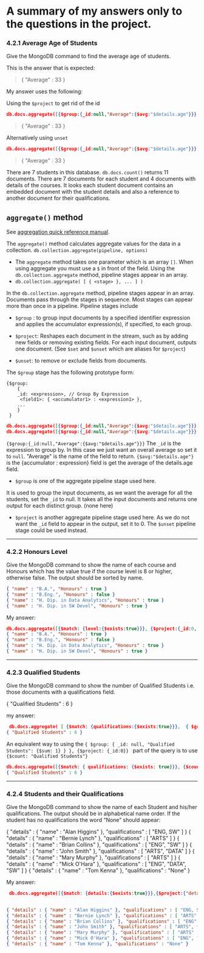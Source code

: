 # A summary of my answers only to the questions in  the project.

### 4.2.1 Average Age of Students
Give the MongoDB command to find the average age of students.

This is the answer that is expected:
>{ "Average" : 33 }

My answer uses the following: 

Using the `$project` to get rid of the id 
```json
db.docs.aggregate([{$group:{_id:null,"Average":{$avg:"$details.age"}}},{ $project: {"_id":0} }])
```
> { "Average" : 33 }


Alternatively using `unset`
```json
db.docs.aggregate([{$group:{_id:null,"Average":{$avg:"$details.age"}}},{ $unset: ["_id"] }])
```

>{ "Average" : 33 }


There are 7 students in this database. 
`db.docs.count()` returns 11 documents. There are 7 documents for each student and 4 documents with details of the courses.
It looks each student document contains an embedded document with the student details and also a reference to another document for their qualifications.

## `aggregate()` method
See [aggregation quick reference manual](https://docs.mongodb.com/manual/meta/aggregation-quick-reference/).

The `aggregate()` method calculates aggregate values for the data in a collection.
`db.collection.aggregate(pipeline, options)`

- The `aggregate` method takes one parameter which is an array `[]`. When using aggregate you must use a `$` in front of the field. Using the `db.collection.aggregate` method, pipeline stages appear in an array. 
- `db.collection.aggregate( [ { <stage> }, ... ] )`

In the `db.collection.aggregate` method, pipeline stages appear in an array. Documents pass through the stages in sequence. Most stages can appear more than once in a pipeline.
Pipeline stages include 


-  `$group` : to group input documents by a specified identifier expression and applies the accumulator expression(s), if specified, to each group.

- `$project`: Reshapes each document in the stream, such as by adding new fields or removing existing fields. For each input document, outputs one document. (See `$set` and `$unset` which are aliases for `$project`)

- `$unset`: to remove or exclude fields from documents. 
 

The `$group` stage has the following prototype form:
```
{$group:
    {
    _id: <expression>, // Group By Expression
     <field1>: { <accumulator1> : <expression1> },
    ...
    }
 }
 ```

```json
db.docs.aggregate([{$group:{_id:null,"Average":{$avg:"$details.age"}}},{ $project: {"_id":0} }])
db.docs.aggregate([{$group:{_id:null,"Average":{$avg:"$details.age"}}},{ $unset: ["_id"] }])
```

`{$group:{_id:null,"Average":{$avg:"$details.age"}}}`
The `_id` is the expression to group by. In this case we just want an overall average so set it to `null`.
"Average" is the name of the field to return. <field1>
`{$avg:"$details.age"}` is the {accumulator : expression} field is  get the average of the details.age field.


- `$group` is one of the aggregate pipeline stage used here. 

It is used to group the input documents, as we want the average for all the students, set the `_id` to null.
It takes all the input documents and returns one output for each distinct group. (none here)

- `$project` is another aggregate pipeline stage used here. As we do not want the `_id` field to appear in the output, set it to 0. The `$unset` pipeline stage could be used instead.


***



### 4.2.2 Honours Level
Give the MongoDB command to show the name of each course and Honours which has the value true if the course level is 8 or higher, otherwise false. The output should be sorted by name.


```json
{ "name" : "B.A.", "Honours" : true }
{ "name" : "B.Eng.", "Honours" : false }
{ "name" : "H. Dip. in Data Analytics", "Honours" : true }
{ "name" : "H. Dip. in SW Devel", "Honours" : true }
```

My answer:
```json
db.docs.aggregate([{$match: {level:{$exists:true}}}, {$project:{_id:0, name:1, "Honours":{ $eq:["$level", 8]}}},{$sort:{name:1}}])
{ "name" : "B.A.", "Honours" : true }
{ "name" : "B.Eng.", "Honours" : false }
{ "name" : "H. Dip. in Data Analytics", "Honours" : true }
{ "name" : "H. Dip. in SW Devel", "Honours" : true }
```
***

### 4.2.3 Qualified Students
Give the MongoDB command to show the number of Qualified Students i.e. those documents with a qualifications field.

{ "Qualified Students" : 6 }


my answer:

```json
 db.docs.aggregate( [ {$match: {qualifications:{$exists:true}}},  { $group: { _id: null, "Qualified Students": {$sum: 1} } }, {$project: {_id:0}}  ])
{ "Qualified Students" : 6 }
```

An equivalent way to using the `{ $group: { _id: null, "Qualified Students": {$sum: 1} } }, {$project: {_id:0}} ` part of the query is to use `{$count: "Qualified Students"}`

```json
db.docs.aggregate([{$match: { qualifications: {$exists: true}}}, {$count: "Qualified Students"}] )
{ "Qualified Students" : 6 }
```
***


### 4.2.4 Students and their Qualifications
Give the MongoDB command to show the name of each Student and his/her qualifications. The output should be in alphabetical name order.
If the student has no qualifications the word “None” should appear:


{ "details" : { "name" : "Alan Higgins" }, "qualifications" : [ "ENG, SW" ] }
{ "details" : { "name" : "Bernie Lynch" }, "qualifications" : [ "ARTS" ] }
{ "details" : { "name" : "Brian Collins" }, "qualifications" : [ "ENG", "SW" ] }
{ "details" : { "name" : "John Smith" }, "qualifications" : [ "ARTS", "DATA" ] }
{ "details" : { "name" : "Mary Murphy" }, "qualifications" : [ "ARTS" ] }
{ "details" : { "name" : "Mick O'Hara" }, "qualifications" : [ "ENG", "DATA", "SW" ] }
{ "details" : { "name" : "Tom Kenna" }, "qualifications" : "None" }


My answer:

```json
 db.docs.aggregate([{$match: {details:{$exists:true}}},{$project:{"details.name":1,_id:0,qualifications:{ $ifNull:["$qualifications","None"]}}},{$sort:{"details.name": 1}}])

 
{ "details" : { "name" : "Alan Higgins" }, "qualifications" : [ "ENG, SW" ] }
{ "details" : { "name" : "Bernie Lynch" }, "qualifications" : [ "ARTS" ] }
{ "details" : { "name" : "Brian Collins" }, "qualifications" : [ "ENG", "SW" ] }
{ "details" : { "name" : "John Smith" }, "qualifications" : [ "ARTS", "DATA" ] }
{ "details" : { "name" : "Mary Murphy" }, "qualifications" : [ "ARTS" ] }
{ "details" : { "name" : "Mick O'Hara" }, "qualifications" : [ "ENG", "DATA", "SW" ] }
{ "details" : { "name" : "Tom Kenna" }, "qualifications" : "None" }
```